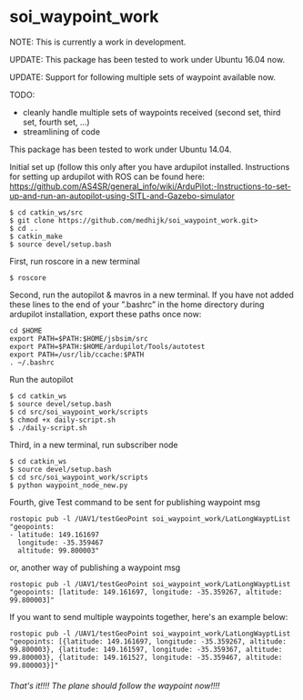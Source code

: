 # soi_waypoint_work
NOTE: This is currently a work in development.

UPDATE: This package has been tested to work under Ubuntu 16.04 now.

UPDATE: Support for following multiple sets of waypoint available now.

TODO:
* cleanly handle multiple sets of waypoints received (second set, third set, fourth set, ...)
* streamlining of code

This package has been tested to work under Ubuntu 14.04.

Initial set up (follow this only after you have ardupilot installed. Instructions for setting up ardupilot with ROS can be found here: https://github.com/AS4SR/general_info/wiki/ArduPilot:-Instructions-to-set-up-and-run-an-autopilot-using-SITL-and-Gazebo-simulator 

```
$ cd catkin_ws/src
$ git clone https://github.com/medhijk/soi_waypoint_work.git>
$ cd ..
$ catkin_make
$ source devel/setup.bash
```

First, run roscore in a new terminal
```
$ roscore
```

Second, run the autopilot & mavros in a new terminal.
If you have not added these lines to the end of your ”.bashrc” in the home directory during ardupilot installation, export these paths once now:
```
cd $HOME
export PATH=$PATH:$HOME/jsbsim/src
export PATH=$PATH:$HOME/ardupilot/Tools/autotest
export PATH=/usr/lib/ccache:$PATH
. ~/.bashrc
```
Run the autopilot
```
$ cd catkin_ws
$ source devel/setup.bash
$ cd src/soi_waypoint_work/scripts
$ chmod +x daily-script.sh
$ ./daily-script.sh
```

Third, in a new terminal, run subscriber node
```
$ cd catkin_ws
$ source devel/setup.bash
$ cd src/soi_waypoint_work/scripts
$ python waypoint_node_new.py
```

Fourth, give Test command to be sent for publishing waypoint msg
```
rostopic pub -l /UAV1/testGeoPoint soi_waypoint_work/LatLongWayptList "geopoints:
- latitude: 149.161697
  longitude: -35.359467
  altitude: 99.800003"
```
or, another way of publishing a waypoint msg
```
rostopic pub -l /UAV1/testGeoPoint soi_waypoint_work/LatLongWayptList "geopoints: [latitude: 149.161697, longitude: -35.359267, altitude: 99.800003]"
```
If you want to send multiple waypoints together, here's an example below:
```
rostopic pub -l /UAV1/testGeoPoint soi_waypoint_work/LatLongWayptList "geopoints: [{latitude: 149.161697, longitude: -35.359267, altitude: 99.800003}, {latitude: 149.161597, longitude: -35.359367, altitude: 99.800003}, {latitude: 149.161527, longitude: -35.359467, altitude: 99.800003}]"
```

###### That's it!!!! The plane should follow the waypoint now!!!! ######
